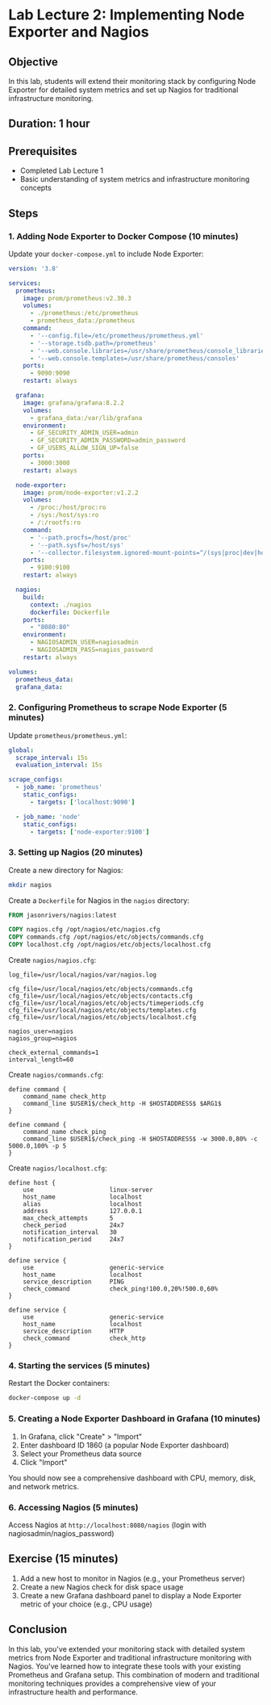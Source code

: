 # Lab Lecture 2: Implementing Node Exporter and Nagios

## Objective
In this lab, students will extend their monitoring stack by configuring Node Exporter for detailed system metrics and set up Nagios for traditional infrastructure monitoring.

## Duration: 1 hour

## Prerequisites
- Completed Lab Lecture 1
- Basic understanding of system metrics and infrastructure monitoring concepts

## Steps

### 1. Adding Node Exporter to Docker Compose (10 minutes)

Update your `docker-compose.yml` to include Node Exporter:

```yaml
version: '3.8'

services:
  prometheus:
    image: prom/prometheus:v2.30.3
    volumes:
      - ./prometheus:/etc/prometheus
      - prometheus_data:/prometheus
    command:
      - '--config.file=/etc/prometheus/prometheus.yml'
      - '--storage.tsdb.path=/prometheus'
      - '--web.console.libraries=/usr/share/prometheus/console_libraries'
      - '--web.console.templates=/usr/share/prometheus/consoles'
    ports:
      - 9090:9090
    restart: always

  grafana:
    image: grafana/grafana:8.2.2
    volumes:
      - grafana_data:/var/lib/grafana
    environment:
      - GF_SECURITY_ADMIN_USER=admin
      - GF_SECURITY_ADMIN_PASSWORD=admin_password
      - GF_USERS_ALLOW_SIGN_UP=false
    ports:
      - 3000:3000
    restart: always

  node-exporter:
    image: prom/node-exporter:v1.2.2
    volumes:
      - /proc:/host/proc:ro
      - /sys:/host/sys:ro
      - /:/rootfs:ro
    command:
      - '--path.procfs=/host/proc'
      - '--path.sysfs=/host/sys'
      - '--collector.filesystem.ignored-mount-points=^/(sys|proc|dev|host|etc)($$|/)'
    ports:
      - 9100:9100
    restart: always

  nagios:
    build:
      context: ./nagios
      dockerfile: Dockerfile
    ports:
      - "8080:80"
    environment:
      - NAGIOSADMIN_USER=nagiosadmin
      - NAGIOSADMIN_PASS=nagios_password
    restart: always

volumes:
  prometheus_data:
  grafana_data:
```

### 2. Configuring Prometheus to scrape Node Exporter (5 minutes)

Update `prometheus/prometheus.yml`:

```yaml
global:
  scrape_interval: 15s
  evaluation_interval: 15s

scrape_configs:
  - job_name: 'prometheus'
    static_configs:
      - targets: ['localhost:9090']

  - job_name: 'node'
    static_configs:
      - targets: ['node-exporter:9100']
```

### 3. Setting up Nagios (20 minutes)

Create a new directory for Nagios:

```bash
mkdir nagios
```

Create a `Dockerfile` for Nagios in the `nagios` directory:

```dockerfile
FROM jasonrivers/nagios:latest

COPY nagios.cfg /opt/nagios/etc/nagios.cfg
COPY commands.cfg /opt/nagios/etc/objects/commands.cfg
COPY localhost.cfg /opt/nagios/etc/objects/localhost.cfg
```

Create `nagios/nagios.cfg`:

```
log_file=/usr/local/nagios/var/nagios.log

cfg_file=/usr/local/nagios/etc/objects/commands.cfg
cfg_file=/usr/local/nagios/etc/objects/contacts.cfg
cfg_file=/usr/local/nagios/etc/objects/timeperiods.cfg
cfg_file=/usr/local/nagios/etc/objects/templates.cfg
cfg_file=/usr/local/nagios/etc/objects/localhost.cfg

nagios_user=nagios
nagios_group=nagios

check_external_commands=1
interval_length=60
```

Create `nagios/commands.cfg`:

```
define command {
    command_name check_http
    command_line $USER1$/check_http -H $HOSTADDRESS$ $ARG1$
}

define command {
    command_name check_ping
    command_line $USER1$/check_ping -H $HOSTADDRESS$ -w 3000.0,80% -c 5000.0,100% -p 5
}
```

Create `nagios/localhost.cfg`:

```
define host {
    use                     linux-server
    host_name               localhost
    alias                   localhost
    address                 127.0.0.1
    max_check_attempts      5
    check_period            24x7
    notification_interval   30
    notification_period     24x7
}

define service {
    use                     generic-service
    host_name               localhost
    service_description     PING
    check_command           check_ping!100.0,20%!500.0,60%
}

define service {
    use                     generic-service
    host_name               localhost
    service_description     HTTP
    check_command           check_http
}
```

### 4. Starting the services (5 minutes)

Restart the Docker containers:

```bash
docker-compose up -d
```

### 5. Creating a Node Exporter Dashboard in Grafana (10 minutes)

1. In Grafana, click "Create" > "Import"
2. Enter dashboard ID 1860 (a popular Node Exporter dashboard)
3. Select your Prometheus data source
4. Click "Import"

You should now see a comprehensive dashboard with CPU, memory, disk, and network metrics.

### 6. Accessing Nagios (5 minutes)

Access Nagios at `http://localhost:8080/nagios` (login with nagiosadmin/nagios_password)

## Exercise (15 minutes)
1. Add a new host to monitor in Nagios (e.g., your Prometheus server)
2. Create a new Nagios check for disk space usage
3. Create a new Grafana dashboard panel to display a Node Exporter metric of your choice (e.g., CPU usage)

## Conclusion
In this lab, you've extended your monitoring stack with detailed system metrics from Node Exporter and traditional infrastructure monitoring with Nagios. You've learned how to integrate these tools with your existing Prometheus and Grafana setup. This combination of modern and traditional monitoring techniques provides a comprehensive view of your infrastructure health and performance.

